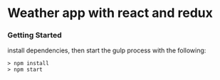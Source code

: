 # Weather app with react and redux

### Getting Started

install dependencies, then start the gulp process with the following:

```
> npm install
> npm start
```
